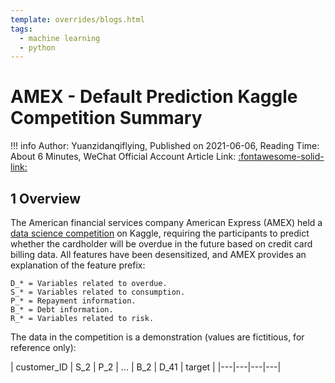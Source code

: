 ```yaml
---
template: overrides/blogs.html
tags:
  - machine learning
  - python
---
```


# AMEX - Default Prediction Kaggle Competition Summary

!!! info
    Author: Yuanzidanqiflying, Published on 2021-06-06, Reading Time: About 6 Minutes, WeChat Official Account Article Link: [:fontawesome-solid-link:](https://mp.weixin.qq.com/s?__biz=MzI4Mjk3NzgxOQ==&mid=2247485350&idx=1&sn=630219a13b43b343585b69c048f5f640&chksm=eb90f4d2dce77dc40ed6a88d7e174b6de9a0211e02588b686f76e6840af72fdb72afb8b61876&token=1184541802&lang=zh_CN#rd)

## 1 Overview

The American financial services company American Express (AMEX) held a [data science competition](https://www.kaggle.com/competitions/amex-default-prediction) on Kaggle, requiring the participants to predict whether the cardholder will be overdue in the future based on credit card billing data. All features have been desensitized, and AMEX provides an explanation of the feature prefix:

```
D_* = Variables related to overdue.
S_* = Variables related to consumption.
P_* = Repayment information.
B_* = Debt information.
R_* = Variables related to risk.
```

The data in the competition is a demonstration (values are fictitious, for reference only):

| customer_ID | S_2 | P_2 | ... | B_2 | D_41 | target |
|---|---|---|---|